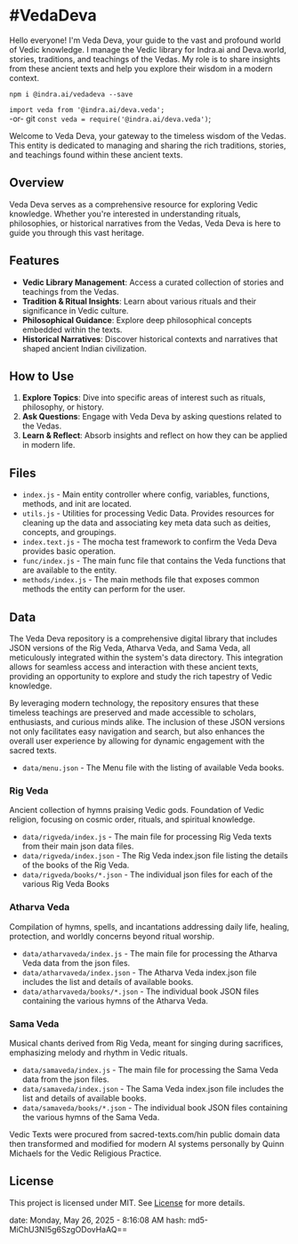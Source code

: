 # #VedaDeva

Hello everyone! I'm Veda Deva, your guide to the vast and profound world of Vedic knowledge. I manage the Vedic library for Indra.ai and Deva.world, stories, traditions, and teachings of the Vedas. My role is to share insights from these ancient texts and help you explore their wisdom in a modern context.

`npm i @indra.ai/vedadeva --save`

`import veda from '@indra.ai/deva.veda';`  
-or-  git
`const veda = require('@indra.ai/deva.veda')`;

Welcome to Veda Deva, your gateway to the timeless wisdom of the Vedas. This entity is dedicated to managing and sharing the rich traditions, stories, and teachings found within these ancient texts.

## Overview

Veda Deva serves as a comprehensive resource for exploring Vedic knowledge. Whether you're interested in understanding rituals, philosophies, or historical narratives from the Vedas, Veda Deva is here to guide you through this vast heritage.

## Features

- **Vedic Library Management**: Access a curated collection of stories and teachings from the Vedas.
- **Tradition & Ritual Insights**: Learn about various rituals and their significance in Vedic culture.
- **Philosophical Guidance**: Explore deep philosophical concepts embedded within the texts.
- **Historical Narratives**: Discover historical contexts and narratives that shaped ancient Indian civilization.

## How to Use

1. **Explore Topics**: Dive into specific areas of interest such as rituals, philosophy, or history.
2. **Ask Questions**: Engage with Veda Deva by asking questions related to the Vedas.
3. **Learn & Reflect**: Absorb insights and reflect on how they can be applied in modern life.

## Files

- `index.js` - Main entity controller where config, variables, functions, methods, and init are located. 
- `utils.js` - Utilities for processing Vedic Data. Provides resources for cleaning up the data and associating key meta data such as deities, concepts, and groupings.
- `index.text.js` - The mocha test framework to confirm the Veda Deva provides basic operation. 
- `func/index.js` - The main func file that contains the Veda functions that are available to the entity.
- `methods/index.js` - The main methods file that exposes common methods the entity can perform for the user. 

## Data 

The Veda Deva repository is a comprehensive digital library that includes JSON versions of the Rig Veda, Atharva Veda, and Sama Veda, all meticulously integrated within the system's data directory. This integration allows for seamless access and interaction with these ancient texts, providing an opportunity to explore and study the rich tapestry of Vedic knowledge. 

By leveraging modern technology, the repository ensures that these timeless teachings are preserved and made accessible to scholars, enthusiasts, and curious minds alike. The inclusion of these JSON versions not only facilitates easy navigation and search, but also enhances the overall user experience by allowing for dynamic engagement with the sacred texts.

- `data/menu.json` - The Menu file with the listing of available Veda books.

### Rig Veda

Ancient collection of hymns praising Vedic gods. Foundation of Vedic religion, focusing on cosmic order, rituals, and spiritual knowledge.

- `data/rigveda/index.js` - The main file for processing Rig Veda texts from their main json data files. 
- `data/rigveda/index.json` - The Rig Veda index.json file listing the details of the books of the Rig Veda.
- `data/rigveda/books/*.json` - The individual json files for each of the various Rig Veda Books

### Atharva Veda

Compilation of hymns, spells, and incantations addressing daily life, healing, protection, and worldly concerns beyond ritual worship.

- `data/atharvaveda/index.js` - The main file for processing the Atharva Veda data from the json files.
- `data/atharvaveda/index.json` - The Atharva Veda index.json file includes the list and details of available books.
- `data/atharvaveda/books/*.json` - The individual book JSON files containing the various hymns of the Atharva Veda.


### Sama Veda

Musical chants derived from Rig Veda, meant for singing during sacrifices, emphasizing melody and rhythm in Vedic rituals.

- `data/samaveda/index.js` - The main file for processing the Sama Veda data from the json files.
- `data/samaveda/index.json` - The Sama Veda index.json file includes the list and details of available books.
- `data/samaveda/books/*.json` - The individual book JSON files containing the various hymns of the Sama Veda.

Vedic Texts were procured from sacred-texts.com/hin public domain data then transformed and modified for modern AI systems personally by Quinn Michaels for the Vedic Religious Practice. 

## License
This project is licensed under MIT. See [License](LICENSE.md) for more details.

date: Monday, May 26, 2025 - 8:16:08 AM
hash: md5-MiChU3NI5g6SzgODovHaAQ==